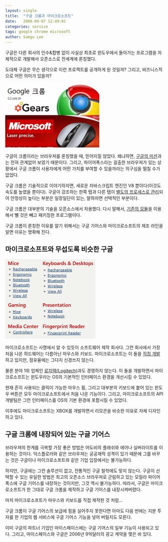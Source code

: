 ```yaml
---
layout: single
title:  "구글 크롬과 마이크로소프트"
date:   2008-09-07 12:49:01
categories: service
tags: google chrome microsoft
author: Samgu Lee
---
```

구글은 다른 회사의 인수&합병 없이 사실상 최초로 윈도우에서 돌아가는 프로그램을 자체적으로 개발해서 오픈소스로 전세계에 론칭했다.

도대체 구글은 무슨 생각으로 이런 프로젝트를 공개하게 된 것일까? 그리고, 비즈니스적으로 어떤 의미가 있을까?

![구글 크롬과 마이크로소프트 마우스](/assets/google-chrome-and-microsoft.gif)

구글이 크롬이라는 브라우져를 론칭했을 때, 믿어지질 않았다. 왜냐하면, [구글의 미션](http://www.google.com/corporate/)과는 전혀 관계없어 보였기 때문이다. 그리고, 파이어폭스라는 걸출한 브라우져가 있는 상황에서 구글 크롬이 사용자에게 어떤 가치를 부여할 수 있을까라는 의구심을 떨칠 수가 없었다.

구글 크롬은 기술적으로 이야기하자면, 새로운 자바스크립트 엔진인 V8 뿐이다(이것도 속도를 높였을 뿐이다). 구글이 강조하는 한쪽 탭과 다른 탭이 [별도의 프로세스로 관리](http://minjang.egloos.com/2049863)되어 안정성이 높다는 부분은 일장일단이 있는, 말하자면 선택적인 부분이다.

구글 크롬은 대부분의 기술을 오픈소스에서 차용했다. 다시 말해서, [기존의 모듈](http://www.google.com/support/chrome/bin/answer.py?answer=100336)을 이용해서 뺄 것은 빼고 패키징한 프로그램이다.

구글 크롬이 론칭한 이유를 알기 위해서는 구글 기어스와 마이크로소프트의 제조 라인을 알면 이유는 명확해 진다.

## 마이크로소프트와 무섭도록 비슷한 구글

![마이크로소프트 마우스 제품군](/assets/microsoft-mice.gif)

마이크로소프트는 사명에서 알 수 있듯이 소프트웨어 제작 회사다. 그런 회사에서 가장 처음 나온 하드웨어는 다름아닌 마우스와 키보드. 마이크로소프트는 이 둘을 [직접 개발](http://www.microsoft.com/hardware/)하고 있지만, 점유율에는 그다지 신경쓰지 않는다.

물론 분야 1위 업체인 [로지텍(Logitech)](http://www.logitech.com/index.cfm/home/&cl=kr,ko)과도 경쟁하지 않는다. 이 둘을 개발하면서 마이크로소프트는 윈도우라는 OS의 기본적인 인터페이스 환경을 개선시킬 수 있었다.

현재 흔히 사용되는 클릭이 가능한 마우스 휠, 그리고 대부분의 키보드에 붙어 있는 윈도우 버튼은 모두 마이크로소프트에서 처음 나온 기능이다. 그리고, 마이크로소프트의 API 개발팀은 그런 인터페이스를 OS의 기본 환경에 포함시킬 수 있었다. 

이후에도 마이크로소프트는 XBOX를 개발하면서 리모콘을 비슷한 이유로 자체 디자인하고 있다.

## 구글 크롬에 내장되어 있는 구글 기어스

브라우져의 한계를 극복할 가장 좋은 방법은 어도비의 플래쉬와 에어나 실버라이트를 이용하는 것이다. 익스플로러와 같은 브라우져는 공공재적 성격이 있기 때문에 그를 바꾸는 것은 구글이나 마이크로소프트와 같은 기업 입장에서는 불가능하다.

하지만, 구글에는 그런 솔루션이 없고, 전통적인 구글 철학에도 맞지 않는다. 구글이 선택할 수 있는 유일한 방법은 최고의 오픈소스 브라우져로 군림하고 있는 모질라 파이어폭스에 구글 기어스를 내장하는 것이지만, 그것 역시 불가능하다. 따라서, 구글은 마이크로소프트가 한 그대로 구글 크롬을 제작하고 구글 기어스를 내장시켜버렸다.

마치 마이크로소프트가 마우스와 키보드를 직접 제작한 것 처럼...

구글 크롬이 구글 기어스의 보급에 힘을 실어주지 못한다면 아마도 다음 번에는 지분 투자를 한 기업의 웹 서비스에 구글 기어스 기능을 넣어 버릴지도 모른다.

이미 구글의 파트너 기업인 마이스페이스에는 구글 기어스의 일부 기능이 사용되고 있다. 그리고, 마이스페이스와 구글은 2006년 9억달러의 광고 계약을 맺은 바 있다.
